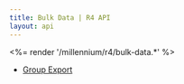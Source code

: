 ```yaml
---
title: Bulk Data | R4 API
layout: api
---
```


<%= render '/millennium/r4/bulk-data.*' %>

* [Group Export](/millennium/r4/bulk-data/group-export/)

